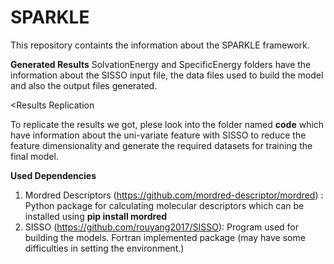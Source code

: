 # SPARKLE
This repository containts the information about the SPARKLE framework.

<b> Generated Results</b>
SolvationEnergy and SpecificEnergy folders have the information about the SISSO input file, the data files used to build the model and also the output files generated.

<Results Replication</b>

To replicate the results we got, plese look into the folder named <b>code</b> which have information about the uni-variate feature with SISSO to reduce the feature dimensionality and generate the required datasets for training the final model. 

<b> Used Dependencies</b>
1. Mordred Descriptors (https://github.com/mordred-descriptor/mordred) : Python package for calculating molecular descriptors which can be installed using <b> pip install mordred</b> 
2. SISSO (https://github.com/rouyang2017/SISSO): Program used for building the models. Fortran implemented package (may have some difficulties in setting the environment.) 
